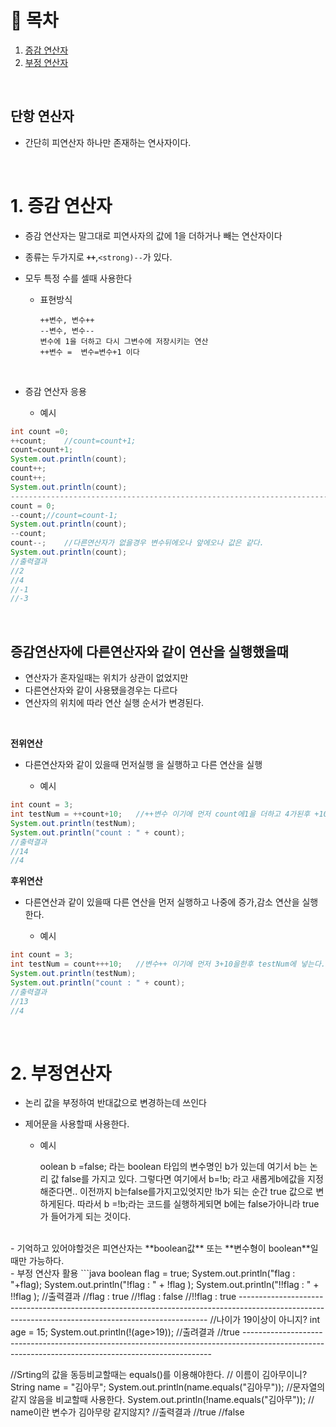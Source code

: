# 🔖 목차
1. [증감 연산자](#1-증감-연산자)<br/>
2. [부정 연산자](#2-부정-연산자)<br/>



<br/>

## 단항 연산자
- 간단히 피연산자 하나만 존재하는 연사자이다.

<br/>


# 1. 증감 연산자
- 증감 연산자는 말그대로 피연사자의 값에 1을 더하거나 빼는 연산자이다
- 종류는 두가지로 <code><strong>++</code></strong>,<code><strong)--</code></storng>가 있다.
- 모두 특정 수를 셀때 사용한다

  - 표현방식

  		++변수, 변수++
  		--변수, 변수--
  		변수에 1을 더하고 다시 그변수에 저장시키는 연산
  		++변수 =  변수=변수+1 이다
		
<br/>
		
- 증감 연산자 응용

	- 예시


```java
int count =0;
++count;	//count=count+1;
count=count+1;
System.out.println(count);
count++;
count++;
System.out.println(count);
----------------------------------------------------------------------------------------------------------------------------------------------------		
count = 0;
--count;//count=count-1;
System.out.println(count);
--count;
count--;	//다른연산자가 없을경우 변수뒤에오나 앞에오나 값은 같다.
System.out.println(count);
//출력결과
//2
//4
//-1
//-3
```
<br/>

## 증감연산자에 다른연산자와 같이 연산을 실행했을때
- 연산자가 혼자일때는 위치가 상관이 없었지만
- 다른연산자와 같이 사용됐을경우는 다르다
- 연산자의 위치에 따라 연산 실행 순서가 변경된다.

<br/>

**전위연산**
- 다른연산자와 같이 있을때 먼저실행 을 실행하고 다른 연산을 실행

	- 예시

```java
int count = 3;
int testNum = ++count+10;   //++변수 이기에 먼저 count에1을 더하고 4가된후 +10을하여 testNum은 14가된다.
System.out.println(testNum);
System.out.println("count : " + count);
//출력결과
//14
//4
```

**후위연산**
- 다른연산과 같이 있을때 다른 연산을 먼저 실행하고 나중에 증가,감소 연산을 실행한다.

	- 예시

```java
int count = 3;
int testNum = count+++10;   //변수++ 이기에 먼저 3+10을한후 testNum에 넣는다. 그후 count에1을더해 4가된다.
System.out.println(testNum);
System.out.println("count : " + count);
//출력결과
//13
//4
```
<br/>

# 2. 부정연산자
-  논리 값을 부정하여 반대값으로 변경하는데 쓰인다
-  제어문을 사용할때 사용한다.

	- 예시

		oolean b =false; 라는 boolean 타입의 변수명인 b가 있는데 여기서
		b는 논리 값 false를 가지고 있다. 그렇다면 여기에서
		b=!b; 라고 새롭게b에값을 지정해준다면.. 이전까지 b는false를가지고있엇지만
		!b가 되는 순간 true 값으로 변하게된다. 따라서
		b =!b;라는 코드를 실행하게되면 b에는 false가아니라 true가 들어가게 되는 것이다.
		
<br/>
- 기억하고 있어야할것은 피연산자는 **boolean값** 또는 **변수형이 boolean**일때만 가능하다.
		
<br/>
- 부정 연산자 활용
```java
boolean flag = true;
System.out.println("flag : "+flag);
System.out.println("!flag : " + !flag );
System.out.println("!!flag : " + !!flag );
//출력결과
//flag : true
//!flag : false
//!!flag : true	
----------------------------------------------------------------------------------------------------------------------------------------------------	
//나이가 19이상이 아니지? 
int age = 15;
System.out.println(!(age>19));
//출려결과
//true
----------------------------------------------------------------------------------------------------------------------------------------------------
	
//Srting의 값을 동등비교할때는 equals()를 이용해야한다.
// 이름이 김아무이니?
String name = "김아무";
System.out.println(name.equals("김아무"));
//문자열의 같지 않음을 비교할때 사용한다.
System.out.println(!name.equals("김아무")); // name이란 변수가 김아무랑 같지않지?
//출력결과
//true
//false
```
	



		
